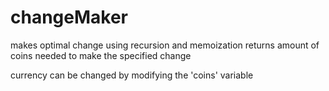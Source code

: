 # changeMaker
makes optimal change using recursion and memoization
returns amount of coins needed to make the specified change

currency can be changed by modifying the 'coins' variable
